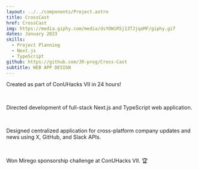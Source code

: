 ```yaml
---
layout: ../../components/Project.astro
title: CrossCast
href: CrossCast
img: https://media.giphy.com/media/dsYOWiR5j13TJjqoMF/giphy.gif
dates: January 2023
skills:
  - Project Planning
  - Next.js
  - TypeScript
github: https://github.com/JR-prog/Cross-Cast
subtitle: WEB APP DESIGN
---
```

Created as part of ConUHacks VII in 24 hours!

<br />

Directed development of full-stack Next.js and TypeScript
web application.

<br />

Designed centralized application for cross-platform
company updates and news using X, GitHub, and Slack APIs.

<br />

Won Mirego sponsorship challenge at ConUHacks VII. 🏆
